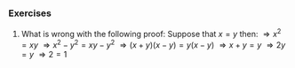 
### Exercises

1. What is wrong with the following proof: Suppose that $x = y$ then: $\Rightarrow x^2 = xy$ $\Rightarrow x^2 - y^2 = xy - y^2$ $\Rightarrow (x + y)(x - y) = y(x - y)$ $\Rightarrow x + y = y$ $\Rightarrow 2y = y$ $\Rightarrow 2 = 1$
